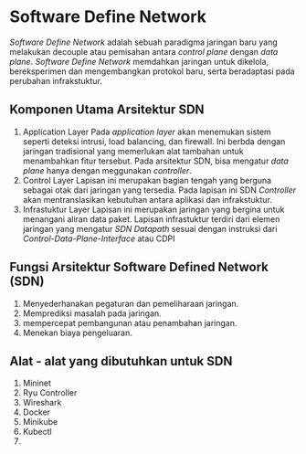 # Software Define Network
_Software Define Network_ adalah sebuah paradigma jaringan baru yang melakukan decouple atau pemisahan antara _control plane_ dengan _data plane_. _Software Define Network_ memdahkan jaringan untuk dikelola, bereksperimen dan mengembangkan protokol baru, serta beradaptasi pada perubahan infrakstuktur. 

## Komponen Utama Arsitektur SDN
1. Application Layer
  Pada _application layer_ akan menemukan sistem seperti deteksi intrusi, load balancing, dan firewall. Ini berbda dengan jaringan tradisional yang memerlukan alat tambahan untuk menambahkan fitur tersebut. Pada arsitektur SDN, bisa mengatur _data plane_ hanya dengan meggunakan _controller_.
2. Control Layer
   Lapisan ini merupakan bagian tengah yang berguna sebagai otak dari jaringan yang tersedia. Pada lapisan ini SDN _Controller_ akan mentranslasikan kebutuhan antara aplikasi dan infrakstuktur. 
3. Infrastuktur Layer
   Lapisan ini merupakan jaringan yang bergina untuk menangani aliran data paket. Lapisan infrastuktur terdiri dari elemen jaringan yang mengatur _SDN Datapath_ sesuai dengan instruksi dari _Control-Data-Plane-Interface_ atau CDPI  

## Fungsi Arsitektur Software Defined Network (SDN)
1. Menyederhanakan pegaturan dan pemeliharaan jaringan.
2. Memprediksi masalah pada jaringan.
3. mempercepat pembangunan atau penambahan jaringan.
4. Menekan biaya pengeluaran.

## Alat - alat yang dibutuhkan untuk SDN
1. Mininet
2. Ryu Controller
3. Wireshark
4. Docker
5. Minikube
6. Kubectl
7. 
